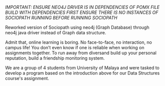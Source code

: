 *IMPORTANT: 
ENSURE NEO4J DRIVER IS IN DEPENDENCIES OF POMX FILE*
*BUILD WITH DEPENDENCIES FIRST*
*ENSURE THERE IS NO INSTANCES OF SOCIOPATH RUNNING BEFORE RUNNING SOCIOPATH* 

Reworked version of Sociopath using neo4j (Graph Database) through neo4j java driver instead of Graph data structure.

Admit that, online learning is boring. No face-to-face, no interaction, no campus life! You don’t even know if one is reliable when working on assignments together. To run away from diversand build up your personal reputation, build a friendship monitoring system.

We are a group of 4 students from University of Malaya and were tasked to develop a program based on the introduction above for our Data Structures course's assignment.
